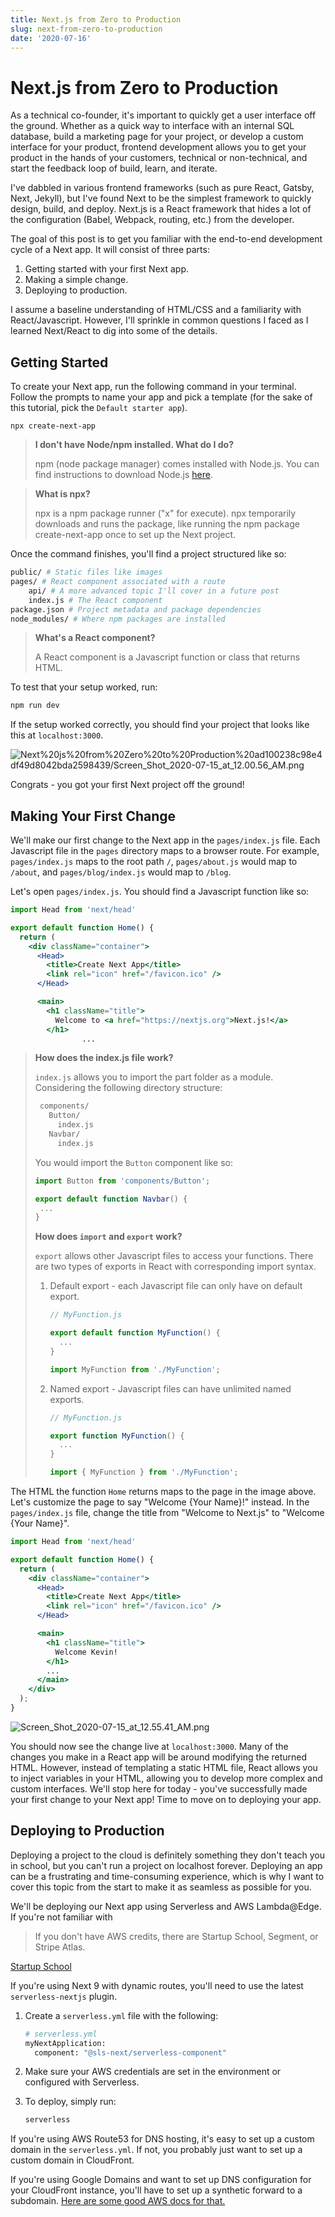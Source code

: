 ```yaml
---
title: Next.js from Zero to Production
slug: next-from-zero-to-production
date: '2020-07-16'
---
```

# Next.js from Zero to Production

As a technical co-founder, it's important to quickly get a user interface off the ground. Whether as a quick way to interface with an internal SQL database, build a marketing page for your project, or develop a custom interface for your product, frontend development allows you to get your product in the hands of your customers, technical or non-technical, and start the feedback loop of build, learn, and iterate.

I've dabbled in various frontend frameworks (such as pure React, Gatsby, Next, Jekyll), but I've found Next to be the simplest framework to quickly design, build, and deploy. Next.js is a React framework that hides a lot of the configuration (Babel, Webpack, routing, etc.) from the developer.

The goal of this post is to get you familiar with the end-to-end development cycle of a Next app. It will consist of three parts:

1. Getting started with your first Next app.
2. Making a simple change.
3. Deploying to production.

I assume a baseline understanding of HTML/CSS and a familiarity with React/Javascript. However, I'll sprinkle in common questions I faced as I learned Next/React to dig into some of the details.

## Getting Started

To create your Next app, run the following command in your terminal. Follow the prompts to name your app and pick a template (for the sake of this tutorial, pick the `Default starter app`).

```
npx create-next-app
```

> **I don't have Node/npm installed. What do I do?**
>
> npm (node package manager) comes installed with Node.js. You can find instructions to download Node.js [here](https://www.npmjs.com/get-npm).

> **What is npx?**
>
> npx is a npm package runner ("x" for execute). npx temporarily downloads and runs the package, like running the npm package create-next-app once to set up the Next project.

Once the command finishes, you'll find a project structured like so:

```bash
public/ # Static files like images
pages/ # React component associated with a route
	api/ # A more advanced topic I'll cover in a future post
	index.js # The React component
package.json # Project metadata and package dependencies
node_modules/ # Where npm packages are installed
```
> **What's a React component?**
>
> A React component is a Javascript function or class that returns HTML.

To test that your setup worked, run:

```bash
npm run dev
```

If the setup worked correctly, you should find your project that looks like this at `localhost:3000`.

![Next%20js%20from%20Zero%20to%20Production%20ad100238c98e4df49d8042bda2598439/Screen_Shot_2020-07-15_at_12.00.56_AM.png](/blog/next-from-zero-to-production/Screen_Shot_2020-07-15_at_12.00.56_AM.png)

Congrats - you got your first Next project off the ground!

## Making Your First Change

We'll make our first change to the Next app in the `pages/index.js` file. Each Javascript file in the `pages` directory maps to a browser route. For example, `pages/index.js` maps to the root path `/`, `pages/about.js` would map to `/about`, and `pages/blog/index.js` would map to `/blog`.

Let's open `pages/index.js`. You should find a Javascript function like so:

```jsx
import Head from 'next/head'

export default function Home() {
  return (
    <div className="container">
      <Head>
        <title>Create Next App</title>
        <link rel="icon" href="/favicon.ico" />
      </Head>

      <main>
        <h1 className="title">
          Welcome to <a href="https://nextjs.org">Next.js!</a>
        </h1>
				...
```

> **How does the index.js file work?**
>
> `index.js` allows you to import the part folder as a module. Considering the following directory structure:
> ```bash
>  components/
>    Button/
>      index.js
>    Navbar/
>      index.js
> ```
>
> You would import the `Button` component like so:
> ```jsx
> import Button from 'components/Button';
>
> export default function Navbar() {
>  ...
> }
> ```
>
> **How does `import` and `export` work?**
>
> `export` allows other Javascript files to access your functions. There are two types of exports in React with corresponding import syntax.
>
> 1. Default export - each Javascript file can only have on default export.
>
>     ```jsx
>     // MyFunction.js
>
>     export default function MyFunction() {
>     	...
>     }
>     ```
>
>     ```jsx
>     import MyFunction from './MyFunction';
>     ```
>
> 2. Named export - Javascript files can have unlimited named exports.
>
>     ```jsx
>     // MyFunction.js
>
>     export function MyFunction() {
>     	...
>     }
>     ```
>
>     ```jsx
>     import { MyFunction } from './MyFunction';
>     ```

The HTML the function `Home` returns maps to the page in the image above. Let's customize the page to say "Welcome {Your Name}!" instead. In the `pages/index.js` file, change the title from "Welcome to Next.js" to "Welcome {Your Name}".

```jsx
import Head from 'next/head'

export default function Home() {
  return (
    <div className="container">
      <Head>
        <title>Create Next App</title>
        <link rel="icon" href="/favicon.ico" />
      </Head>

      <main>
        <h1 className="title">
          Welcome Kevin!
        </h1>
        ...
      </main>
    </div>
  );
}
```

![Screen_Shot_2020-07-15_at_12.55.41_AM.png](/blog/next-from-zero-to-production/Screen_Shot_2020-07-15_at_12.55.41_AM.png)

You should now see the change live at `localhost:3000`. Many of the changes you make in a React app will be around modifying the returned HTML. However, instead of templating a static HTML file, React allows you to inject variables in your HTML, allowing you to develop more complex and custom interfaces. We'll stop here for today - you've successfully made your first change to your Next app! Time to move on to deploying your app.

## Deploying to Production

Deploying a project to the cloud is definitely something they don't teach you in school, but you can't run a project on localhost forever. Deploying an app can be a frustrating and time-consuming experience, which is why I want to cover this topic from the start to make it as seamless as possible for you.

We'll be deploying our Next app using Serverless and AWS Lambda@Edge. If you're not familiar with

> If you don't have AWS credits, there are Startup School, Segment, or Stripe Atlas.

[](https://www.serverless.com/framework/docs/providers/aws/guide/installation/)
[](https://www.serverless.com/framework/docs/providers/aws/guide/credentials/)

[Startup School](https://www.startupschool.org)

If you're using Next 9 with dynamic routes, you'll need to use the latest `serverless-nextjs` plugin.

1. Create a `serverless.yml` file with the following:

    ```bash
    # serverless.yml
    myNextApplication:
      component: "@sls-next/serverless-component"
    ```

2. Make sure your AWS credentials are set in the environment or configured with Serverless.
3. To deploy, simply run:

    ```bash
    serverless
    ```

If you're using AWS Route53 for DNS hosting, it's easy to set up a custom domain in the `serverless.yml`. If not, you probably just want to set up a custom domain in CloudFront.

If you're using Google Domains and want to set up DNS configuration for your CloudFront instance, you'll have to set up a synthetic forward to a subdomain. [Here are some good AWS docs for that.](https://docs.aws.amazon.com/amplify/latest/userguide/to-add-a-custom-domain-managed-by-google-domains.html)